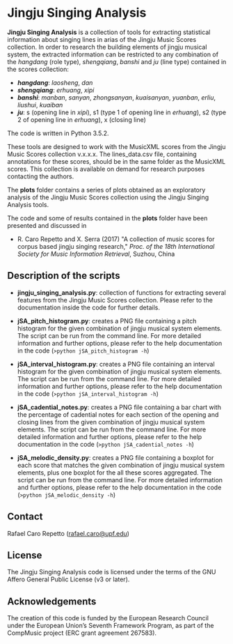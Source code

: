 # Jingju Singing Analysis

**Jingju Singing Analysis** is a collection of tools for extracting statistical information about singing lines in arias of the Jingju Music Scores collection. In order to research the building elements of jingju musical system, the extracted information can be restricted to any combination of the *hangdang* (role type), *shengqiang*, *banshi* and *ju* (line type) contained in the scores collection:
- **_hangdang_**: *laosheng*, *dan*
- **_shengqiang_**: *erhuang*, *xipi*
- **_banshi_**: *manban*, *sanyan*, *zhongsanyan*, *kuaisanyan*, *yuanban*, *erliu*, *liushui*, *kuaiban*
- **_ju_**: s (opening line in *xipi*), s1 (type 1 of opening line in *erhuang*), s2 (type 2 of opening line in *erhuang*), x (closing line)

The code is written in Python 3.5.2.

These tools are designed to work with the MusicXML scores from the Jingju Music Scores collection v.x.x.x. The lines_data.csv file, containing annotations for these scores, should be in the same folder as the MusicXML scores. This collection is available on demand for research purposes contacting the authors.

The **plots** folder contains a series of plots obtained as an exploratory analysis of the Jingju Music Scores collection using the Jingju Singing Analysis tools.

The code and some of results contained in the **plots** folder have been presented and discussed in

- R. Caro Repetto and X. Serra (2017) "A collection of music scores for corpus based jingju singing research," *Proc. of the 18th International Society for Music Information Retrieval*, Suzhou, China

## Description of the scripts

- **jingju_singing_analysis.py**: collection of functions for extracting several features from the Jingju Music Scores collection. Please refer to the documentation inside the code for further details.

- **jSA_pitch_histogram.py**: creates a PNG file containing a pitch histogram for the given combination of jingju musical system elements. The script can be run from the command line. For more detailed information and further options, please refer to the help documentation in the code (`>python jSA_pitch_histogram -h`)

- **jSA_interval_histogram.py**: creates a PNG file containing an interval histogram for the given combination of jingju musical system elements. The script can be run from the command line. For more detailed information and further options, please refer to the help documentation in the code (`>python jSA_interval_histogram -h`)

- **jSA_cadential_notes.py**: creates a PNG file containing a bar chart with the percentage of cadential notes for each section of the opening and closing lines from the given combination of jingju musical system elements. The script can be run from the command line. For more detailed information and further options, please refer to the help documentation in the code (`>python jSA_cadential_notes -h`)

- **jSA_melodic_density.py**: creates a PNG file containing a boxplot for each score that matches the given combination of jingju musical system elements, plus one boxplot for the all these scores aggregated. The script can be run from the command line. For more detailed information and further options, please refer to the help documentation in the code (`>python jSA_melodic_density -h`)

## Contact
Rafael Caro Repetto (rafael.caro@upf.edu)

## License
 The Jingju Singing Analysis code is licensed under the terms of the GNU Affero General Public License (v3 or later).

## Acknowledgements
The creation of this code is funded by the European Research Council under the European Union’s Seventh Framework Program, as part of the CompMusic project (ERC grant agreement 267583).
